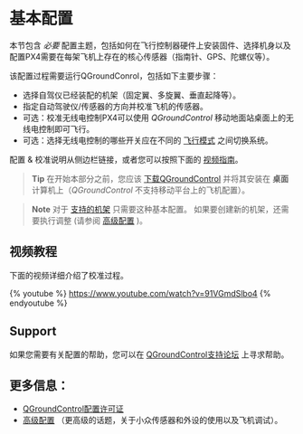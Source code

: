# 基本配置

本节包含 *必要* 配置主题，包括如何在飞行控制器硬件上安装固件、选择机身以及配置PX4需要在每架飞机上存在的核心传感器（指南针、GPS、陀螺仪等）。

该配置过程需要运行QGroundConrol，包括如下主要步骤：

* 选择自驾仪已经装配的机架（固定翼、多旋翼、垂直起降等）。
* 指定自动驾驶仪/传感器的方向并校准飞机的传感器。
* 可选：校准无线电控制PX4可以使用 *QGroundControl* 移动地面站桌面上的无线电控制即可飞行。
* 可选：选择无线电控制的哪些开关应在不同的 [飞行模式](../config/flight_mode.md) 之间切换系统。

配置 & 校准说明从侧边栏链接，或者您可以按照下面的 [视频指南](#video-guide)。

> **Tip** 在开始本部分之前，您应该 [下载QGroundControl](http://qgroundcontrol.com/downloads/) 并将其安装在 **桌面** 计算机上（*QGroundControl* 不支持移动平台上的飞机配置）。

<span></span>

> **Note** 对于 [支持的机架](../config/airframe.md) 只需要这种基本配置。 如果要创建新的机架，还需要执行调整 (请参阅 [高级配置](../advanced_config/README.md) )。

## 视频教程

下面的视频详细介绍了校准过程。

{% youtube %} https://www.youtube.com/watch?v=91VGmdSlbo4 {% endyoutube %}

## Support

如果您需要有关配置的帮助，您可以在 [QGroundControl支持论坛](http://discuss.px4.io/c/qgroundcontrol/qgroundcontrol-usage) 上寻求帮助。

## 更多信息：

* [QGroundControl配置许可证](https://docs.qgroundcontrol.com/en/SetupView/SetupView.html)
* [高级配置](../advanced_config/README.md) （更高级的话题，关于小众传感器和外设的使用以及飞机调试）。